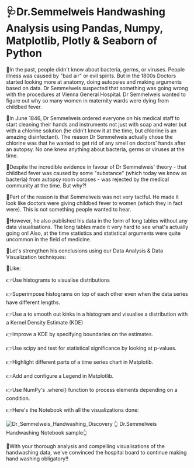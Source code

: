 # 🩺Dr.Semmelweis Handwashing Analysis using Pandas, Numpy, Matplotlib, Plotly & Seaborn of Python

🌟In the past, people didn't know about bacteria, germs, or viruses. People illness was caused by "bad air" or evil spirits. But in the 1800s Doctors started looking more at anatomy, doing autopsies and making arguments based on data. Dr Semmelweis suspected that something was going wrong with the procedures at Vienna General Hospital. Dr Semmelweis wanted to figure out why so many women in maternity wards were dying from childbed fever.

🌟In June 1846, Dr Semmelweis ordered everyone on his medical staff to start cleaning their hands and instruments not just with soap and water but with a chlorine solution (he didn't know it at the time, but chlorine is an amazing disinfectant). The reason Dr Semmelweis actually chose the chlorine was that he wanted to get rid of any smell on doctors' hands after an autopsy. No one knew anything about bacteria, germs or viruses at the time.

🌟Despite the incredible evidence in favour of Dr Semmelweis' theory - that childbed fever was caused by some "substance" (which today we know as bacteria) from autopsy room corpses - was rejected by the medical community at the time. But why?! 

🌟Part of the reason is that Semmelweis was not very tactful. He made it look like doctors were giving childbed fever to women (which they in fact were). This is not something people wanted to hear.

🌟However, he also published his data in the form of long tables without any data visualisations. The long tables made it very hard to see what's actually going on! Also, at the time statistics and statistical arguments were quite uncommon in the field of medicine.

🌟Let's strengthen his conclusions using our Data Analysis & Data Visualization techniques:

🌟Like:

👉Use histograms to visualise distributions

👉Superimpose histograms on top of each other even when the data series have different lengths.

👉Use a to smooth out kinks in a histogram and visualise a distribution with a Kernel Density Estimate (KDE)

👉Improve a KDE by specifying boundaries on the estimates.

👉Use scipy and test for statistical significance by looking at p-values.

👉Highlight different parts of a time series chart in Matplotib.

👉Add and configure a Legend in Matplotlib.

👉Use NumPy's .where() function to process elements depending on a condition.

👉Here's the Notebook with all the visualizations done:

![Dr_Semmelweis_Handwashing_Discovery](https://user-images.githubusercontent.com/88725274/194121407-ee6888f7-51d5-4a5c-966e-5dc5022c50cd.jpg)
👆 Dr.Semmelweis Handwashing Notebook sample👆

🌟With your thorough analysis and compelling visualisations of the handwashing data, we've convinced the hospital board to continue making hand washing obligatory!!
